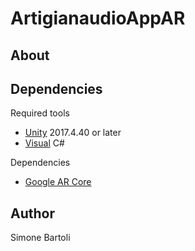 # ArtigianaudioAppAR

## About

## Dependencies

Required tools

* [Unity](https://unity.com/) 2017.4.40 or later
* [Visual](https://visualstudio.microsoft.com/) C#

Dependencies

* [Google AR Core](https://developers.google.com/ar/develop/unity/quickstart-android)

## Author
Simone Bartoli
